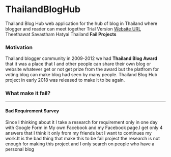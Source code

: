 # ThailandBlogHub

Thailand Blog Hub web application for the hub of blog in Thailand where blogger and reader can meet together Trial Version
[Website URL](http://www.thailandbloghub.com/index.php)
Theethawat Savastham Hatyai Thailand 
**Fail Projects**


### Motivation

Thailand blogger community in 2009-2012 we had **Thailand Blog Award** that it was a place that I and other people can share their own blog or website whatever get or not get prize from the award but the platfrom for voting blog can make blog had seen by many people. Thailand Blog Hub project in early 2018 was released to make it to be again.

### What make it fail?
---
#### Bad Requirement Survey

Since I thinking about it I take a research for requirement only in one day with Google Form in My own Facebook and my Facebook page.I get only 4 answers that I think it only from my friends but I want to continues my work.It is the bad thing that make this to be fail project the research is not enough for making this project and I only search on people who have a personal blog 
